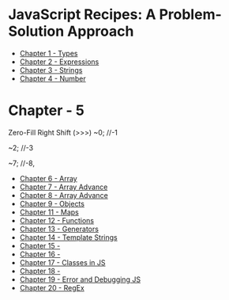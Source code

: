# JavaScript Recipes: A Problem-Solution Approach

* [Chapter 1 - Types](JS_Knowlede_Base/1-Types.md)
* [Chapter 2 - Expressions](JS_Knowlede_Base/2-Expressions.md)
* [Chapter 3 - Strings](JS_Knowlede_Base/3-Strings.md)
* [Chapter 4 - Number](JS_Knowlede_Base/4-Numbers.md)

# Chapter - 5

Zero-Fill Right Shift (>>>)
~0; //-1

~2; //-3

~7; //-8,

* [Chapter 6 - Array](JS_Knowlede_Base/4-Numbers.md)
* [Chapter 7 - Array Advance](JS_Knowlede_Base/4-Numbers.md)
* [Chapter 8 - Array Advance](JS_Knowlede_Base/4-Numbers.md)
* [Chapter 9 - Objects](JS_Knowlede_Base/9-Objects.md)
* [Chapter 11 - Maps](JS_Knowlede_Base/11-Maps.md)
* [Chapter 12 - Functions](JS_Knowlede_Base/12-Function.md)
* [Chapter 13 - Generators](JS_Knowlede_Base/13-Generators.md)
* [Chapter 14 - Template Strings](JS_Knowlede_Base/14-templateStrings.md)
* [Chapter 15 - ](JS_Knowlede_Base/15-.md)
* [Chapter 16 - ](JS_Knowlede_Base/15-.md)
* [Chapter 17 - Classes in JS](JS_Knowlede_Base/17-Class.md)
* [Chapter 18 - ](JS_Knowlede_Base/12-.md)
* [Chapter 19 - Error and Debugging JS](JS_Knowlede_Base/19-errorDebug.md)
* [Chapter 20 - RegEx](JS_Knowlede_Base/20-RegEx.md)



